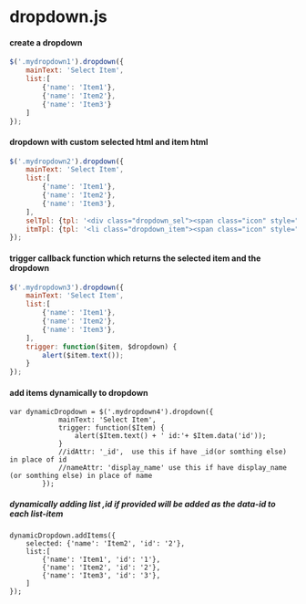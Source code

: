 # dropdown.js

#### create a dropdown

```javascript
$('.mydropdown1').dropdown({
	mainText: 'Select Item', 
	list:[
		{'name': 'Item1'},
		{'name': 'Item2'},
		{'name': 'Item3'}
	]
});
```

#### dropdown with custom selected html and item html

```javascript
$('.mydropdown2').dropdown({
	mainText: 'Select Item', 
	list:[
		{'name': 'Item1'},
		{'name': 'Item2'},
		{'name': 'Item3'},
	],
  	selTpl: {tpl: '<div class="dropdown_sel"><span class="icon" style="margin-right: 3px;">&#9829</span><span class="text"></span></div>', txtClass: 'text'},
	itmTpl: {tpl: '<li class="dropdown_item"><span class="icon" style="margin-right: 3px;">&#9829</span><span class="name"></span></li>', txtClass: 'name'}
});
```


#### trigger callback function which returns the selected item and the dropdown

```javascript
$('.mydropdown3').dropdown({
	mainText: 'Select Item', 
	list:[
		{'name': 'Item1'},
		{'name': 'Item2'},
		{'name': 'Item3'},
	],
	trigger: function($item, $dropdown) {
		alert($item.text());
	}
});
```

#### add items dynamically to dropdown

```
var dynamicDropdown = $('.mydropdown4').dropdown({
			mainText: 'Select Item',
			trigger: function($Item) {
				alert($Item.text() + ' id:'+ $Item.data('id'));
			}
			//idAttr: '_id',  use this if have _id(or somthing else) in place of id
			//nameAttr: 'display_name' use this if have display_name (or somthing else) in place of name
		});
```
##### dynamically adding list ,id if provided will be added as the data-id to each list-item	

```
dynamicDropdown.addItems({
	selected: {'name': 'Item2', 'id': '2'}, 
	list:[
	    {'name': 'Item1', 'id': '1'},
	    {'name': 'Item2', 'id': '2'},
	    {'name': 'Item3', 'id': '3'},
	]
});
```